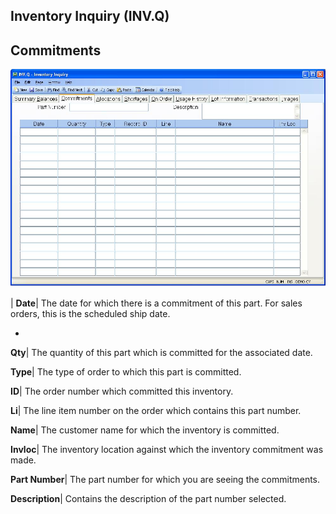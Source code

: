 ## Inventory Inquiry (INV.Q)
<PageHeader />

## Commitments

![](./INV-Q-2.jpg)

| **Date**|  The date for which there is a commitment of this part. For sales
orders, this is the scheduled ship date.

-  
**Qty**|  The quantity of this part which is committed for the associated
date.

**Type**|  The type of order to which this part is committed.

**ID**|  The order number which committed this inventory.

**Li**|  The line item number on the order which contains this part number.

**Name**|  The customer name for which the inventory is committed.

**Invloc**|  The inventory location against which the inventory commitment was
made.

**Part Number**|  The part number for which you are seeing the commitments.

**Description**|  Contains the description of the part number selected.


<badge text= "Version 8.10.57 " vertical="middle" />

<PageFooter />
